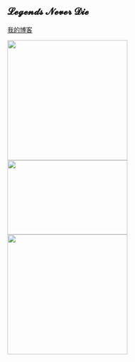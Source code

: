 ## 𝓛𝓮𝓰𝓮𝓷𝓭𝓼 𝓝𝓮𝓿𝓮𝓻 𝓓𝓲𝓮

<a href="https://mewhz.com">我的博客</a>

<div>
  <img src="https://github-readme-stats.vercel.app/api?username=mewhz&count_private=true&show_icons=true&locale=cn&hide_border=true&theme=dracula" width="270px"/>
  <img src="https://pic.mewhz.com/img/faker.gif" width="270px" height="167px"/>
  <img src="https://github-readme-stats.vercel.app/api/top-langs/?username=mewhz&layout=compact&hide=html,css&count_private=true&hide_border=true" width="270px" />
</div>

